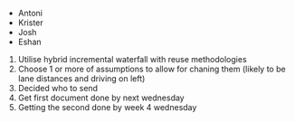 - Antoni
- Krister
- Josh
- Eshan

1. Utilise hybrid incremental waterfall with reuse methodologies
2. Choose 1 or more of assumptions to allow for chaning them (likely to be lane distances and driving on left)
3. Decided who to send
4. Get first document done by next wednesday
5. Getting the second done by week 4 wednesday